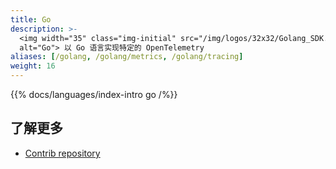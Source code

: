 ```yaml
---
title: Go
description: >-
  <img width="35" class="img-initial" src="/img/logos/32x32/Golang_SDK.svg"
  alt="Go"> 以 Go 语言实现特定的 OpenTelemetry
aliases: [/golang, /golang/metrics, /golang/tracing]
weight: 16
---
```


{{% docs/languages/index-intro go /%}}

## 了解更多

- [Contrib repository](https://github.com/open-telemetry/opentelemetry-go-contrib)
